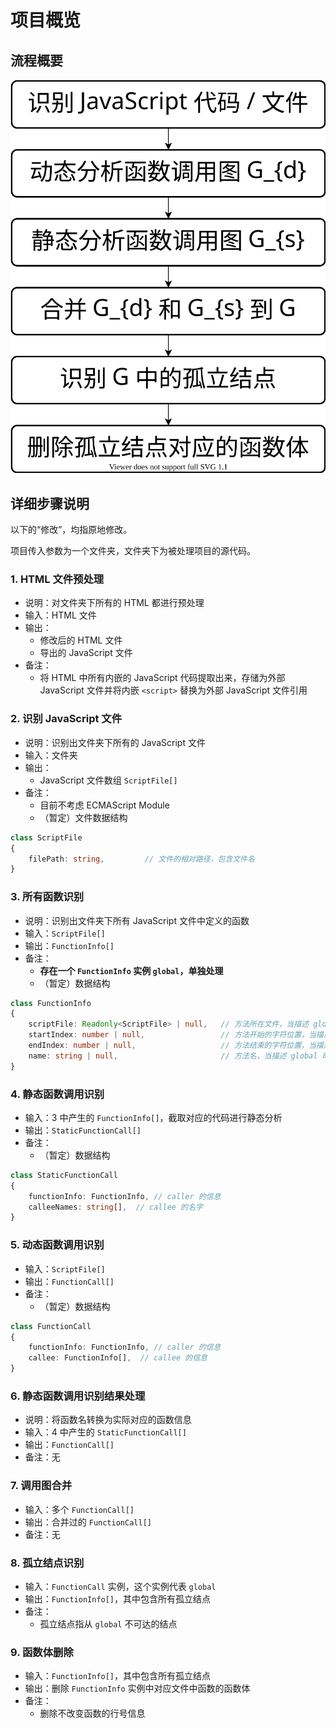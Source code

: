 # 项目概览

## 流程概要

![Overview](./Overview/Overview.svg)

## 详细步骤说明

以下的“修改”，均指原地修改。

项目传入参数为一个文件夹，文件夹下为被处理项目的源代码。

### 1. HTML 文件预处理

- 说明：对文件夹下所有的 HTML 都进行预处理
- 输入：HTML 文件
- 输出：
  - 修改后的 HTML 文件
  - 导出的 JavaScript 文件
- 备注：
  - 将 HTML 中所有内嵌的 JavaScript 代码提取出来，存储为外部 JavaScript 文件并将内嵌 `<script>` 替换为外部 JavaScript 文件引用

### 2. 识别 JavaScript 文件

- 说明：识别出文件夹下所有的 JavaScript 文件
- 输入：文件夹
- 输出：
  - JavaScript 文件数组 `ScriptFile[]`
- 备注：
  - 目前不考虑 ECMAScript Module
  - （暂定）文件数据结构

```ts
class ScriptFile
{
    filePath: string,         // 文件的相对路径，包含文件名
}
```

### 3. 所有函数识别

- 说明：识别出文件夹下所有 JavaScript 文件中定义的函数
- 输入：`ScriptFile[]`
- 输出：`FunctionInfo[]`
- 备注：
  - **存在一个 `FunctionInfo` 实例 `global`，单独处理**
  - （暂定）数据结构

```ts
class FunctionInfo
{
    scriptFile: Readonly<ScriptFile> | null,   // 方法所在文件，当描述 global 时值为 null
    startIndex: number | null,                 // 方法开始的字符位置，当描述 global 时值为 null
    endIndex: number | null,                   // 方法结束的字符位置，当描述 global 时值为 null
    name: string | null,                       // 方法名，当描述 global 时值为 global，当描述匿名函数时值为 null
}
```

### 4. 静态函数调用识别

- 输入：3 中产生的 `FunctionInfo[]`，截取对应的代码进行静态分析
- 输出：`StaticFunctionCall[]`
- 备注：
  - （暂定）数据结构

```ts
class StaticFunctionCall
{
    functionInfo: FunctionInfo, // caller 的信息
    calleeNames: string[],  // callee 的名字
}
```

### 5. 动态函数调用识别

- 输入：`ScriptFile[]`
- 输出：`FunctionCall[]`
- 备注：
  - （暂定）数据结构

```ts
class FunctionCall
{
    functionInfo: FunctionInfo, // caller 的信息
    callee: FunctionInfo[],  // callee 的信息
}
```

### 6. 静态函数调用识别结果处理

- 说明：将函数名转换为实际对应的函数信息
- 输入：4 中产生的 `StaticFunctionCall[]`
- 输出：`FunctionCall[]`
- 备注：无

### 7. 调用图合并

- 输入：多个 `FunctionCall[]`
- 输出：合并过的 `FunctionCall[]`
- 备注：无

### 8. 孤立结点识别

- 输入：`FunctionCall` 实例，这个实例代表 `global`
- 输出：`FunctionInfo[]`，其中包含所有孤立结点
- 备注：
  - 孤立结点指从 `global` 不可达的结点

### 9. 函数体删除

- 输入：`FunctionInfo[]`，其中包含所有孤立结点
- 输出：删除 `FunctionInfo` 实例中对应文件中函数的函数体
- 备注：
  - 删除不改变函数的行号信息